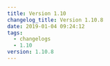```yaml
---
title: Version 1.10
changelog_title: Version 1.10.8
date: 2019-01-04 09:24:12
tags:
  - changelogs
  - 1.10
version: 1.10.8
---
```


<script src="https://gist.githubusercontent.com/spinnaker-release/4f8cd09490870ae9ebf78be3be1763ee/raw/b311a828caab17fa3a02e6884905deb1ac06dd09/release-1.10.x-raw-changelog.md.js"/>
